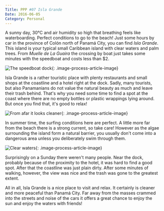 ```yaml
---
Title: PPP #07 Isla Grande
Date: 2016-06-05
Category: Personal
---
```


A sunny day, 30°C and air humidity so high that breathing feels like waterboarding. Perfect conditions to go to the beach! Just some hours by car in the province of Colón north of Panamá City, you can find *Isla Grande*. This island is your typical small Caribbean island with clear waters and palm trees. From *Muelle de La Guaira* the crossing by boat just takes some minutes with the speedboat and costs less than $2.

![The speedboat dock]({attach}isla-grande-1.jpg){: .image-process-article-image}

Isla Grande is a rather touristic place with plenty restaurants and small shops at the coastline and a hotel right at the dock. Sadly, many tourists, but also Panamanians do not value the natural beauty as much and leave their trash behind. That's why you need some time to find a spot at the coast where there are no empty bottles or plastic wrappings lying around. But once you find that, it's good to relax!

![From afar it looks cleaner]({attach}isla-grande-2.jpg){: .image-process-article-image}

In summer time, the surfing conditions here are perfect. A little more far from the beach there is a strong current, so take care! However as the algae surrounding the island form a natural barrier, you usually don't come into a dangerous area unless you deliberately swim through them.

![Clear waters]({attach}isla-grande-3.jpg){: .image-process-article-image}

Surprisingly on a Sunday there weren't many people. Near the dock, probably because of the proximity to the hotel, it was hard to find a good spot. After that the coastline was just plain dirty. After some minutes of walking, however, the view was nice and the trash was gone to the greatest extent.

All in all, Isla Grande is a nice place to visit and relax. It certainly is cleaner and more peaceful than Panamá City. Far away from the masses crammed into the streets and noise of the cars it offers a great chance to enjoy the sun and enjoy the waters with friends!
